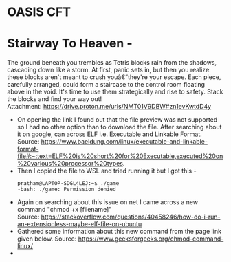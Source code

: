 # OASIS CFT

# Stairway To Heaven -    
The ground beneath you trembles as Tetris blocks rain from the shadows, cascading down like a storm. At first, panic sets in, but then you realize: these blocks aren't meant to crush 
youâ€”they're your escape. Each piece, carefully arranged, could form a staircase to the control room floating above in the void. It's time to use them strategically and rise to safety. 
Stack the blocks and find your way out!     
Attachment: https://drive.proton.me/urls/NMT01V9DBW#zn1evKwtdD4y
* On opening the link I found out that the file preview was not supported so I had no other option than to download the file. After searching about it on google, can across 
  ELF i.e. Executable and Linkable Format.     
  Source: https://www.baeldung.com/linux/executable-and-linkable-format-file#:~:text=ELF%20is%20short%20for%20Executable,executed%20on%20various%20processor%20types.    
* Then I copied the file to WSL and tried running it but I got this -    
   ```
   pratham@LAPTOP-SDGL4LEJ:~$ ./game
   -bash: ./game: Permission denied
   ```
* Again on searching about this issue on net I came across a new command "chmod +x [filename]"     
   Source: https://stackoverflow.com/questions/40458246/how-do-i-run-an-extensionless-maybe-elf-file-on-ubuntu    
* Gathered some information about this new command from the page link given below.
  Source: https://www.geeksforgeeks.org/chmod-command-linux/
* 
